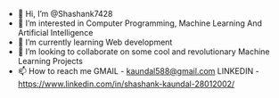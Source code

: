 - 👋 Hi, I’m @Shashank7428
- 👀 I’m interested in Computer Programming, Machine Learning And Artificial Intelligence
- 🌱 I’m currently learning Web development
- 💞️ I’m looking to collaborate on some cool and revolutionary Machine Learning Projects 
- 📫 How to reach me GMAIL - kaundal588@gmail.com LINKEDIN - https://www.linkedin.com/in/shashank-kaundal-28012002/

<!---
Shashank7428/Shashank7428 is a ✨ special ✨ repository because its `README.md` (this file) appears on your GitHub profile.
You can click the Preview link to take a look at your changes.
--->
